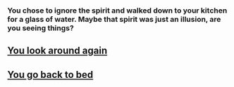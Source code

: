 ### **You chose to ignore the spirit and walked down to your kitchen for a glass of water. Maybe that spirit was just an illusion, are you seeing things?**  

## [You look around again](../situation-md/look-around.md)
## [You go back to bed](../situation-md/END-next-morning.md)

